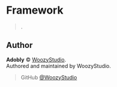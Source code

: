 # Framework

> .

## Author

**Adobly** © [WoozyStudio](https://woozystudio.com).  
Authored and maintained by WoozyStudio.

> GitHub [@WoozyStudio](https://github.com/woozystudio)

